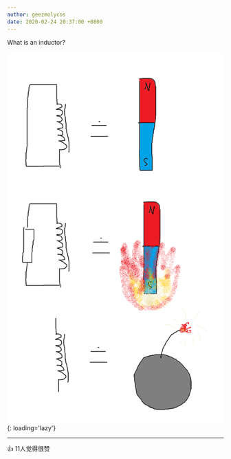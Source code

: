 ```yaml
---
author: geezmolycos
date: 2020-02-24 20:37:00 +0800
---
```


What is an inductor?

![](/images/qq-zone/2020-02-24-inductor.png){: loading='lazy'}

---
👍 11人觉得很赞
